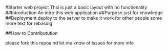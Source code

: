 #Starter web project
Thsi is just a basic layout with no functionality
##Introduction 
An intro this web application
##Purpose
just for knowledge
##Deployment
deploy to the server to make it work for other people
some more text for rebasing

##How to Contributution

please fork this repoa nd let me know of issues for more info